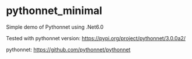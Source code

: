 # pythonnet_minimal
Simple demo of Pythonnet using .Net6.0

Tested with pythonnet version: https://pypi.org/project/pythonnet/3.0.0a2/

pythonnet: https://github.com/pythonnet/pythonnet

